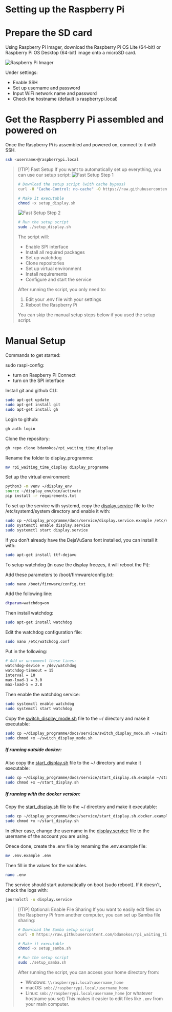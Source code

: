 # Setting up the Raspberry Pi

# Prepare the SD card

Using Raspberry Pi Imager, download the Raspberry Pi OS Lite (64-bit) or Raspberry Pi OS Desktop (64-bit) image onto a microSD card.

![Raspberry Pi Imager](images/rpi_imager_1.png)



Under settings:
- Enable SSH
- Set up username and password
- Input WiFi network name and password
- Check the hostname (default is raspberrypi.local)

# Get the Raspberry Pi assembled and powered on

Once the Raspberry Pi is assembled and powered on, connect to it with SSH.
``` bash
ssh <username>@raspberrypi.local
```

> [!TIP] Fast Setup
> If you want to automatically set up everything, you can use our setup script:
> ![Fast Setup Step 1](images/fast_setup_step1.png)
> ``` bash
> # Download the setup script (with cache bypass)
> curl -H "Cache-Control: no-cache" -O https://raw.githubusercontent.com/bdamokos/rpi_waiting_time_display/main/setup_display.sh
> 
> # Make it executable
> chmod +x setup_display.sh
> ```
> ![Fast Setup Step 2](images/fast_setup_step2.png) 
> ``` bash
> # Run the setup script
> sudo ./setup_display.sh
> ```
> 
> The script will:
> - Enable SPI interface
> - Install all required packages
> - Set up watchdog
> - Clone repositories
> - Set up virtual environment
> - Install requirements
> - Configure and start the service
> 
> After running the script, you only need to:
> 1. Edit your .env file with your settings
> 2. Reboot the Raspberry Pi
>
> You can skip the manual setup steps below if you used the setup script.

# Manual Setup

Commands to get started:

sudo raspi-config:
- turn on Raspberry Pi Connect
- turn on the SPI interface

Install git and github CLI:

``` bash
sudo apt-get update
sudo apt-get install git
sudo apt-get install gh
```

Login to github:
``` bash
gh auth login
```

Clone the repository:
``` bash
gh repo clone bdamokos/rpi_waiting_time_display
```

Rename the folder to display_programme:
``` bash
mv rpi_waiting_time_display display_programme
```

Set up the virtual environment:
``` bash
python3 -m venv ~/display_env
source ~/display_env/bin/activate
pip install -r requirements.txt
```

To set up the service with systemd, copy the [display.service](service/display.service.example) file to the /etc/systemd/system directory and enable it with:
``` bash
sudo cp ~/display_programme/docs/service/display.service.example /etc/systemd/system/display.service
sudo systemctl enable display.service
sudo systemctl start display.service
```
If you don't already have the DejaVuSans font installed, you can install it with:
``` bash
sudo apt-get install ttf-dejavu
```

To setup watchdog (in case the display freezes, it will reboot the Pi):

Add these parameters to /boot/firmware/config.txt:
``` bash
sudo nano /boot/firmware/config.txt
```
Add the following line:
``` bash
dtparam=watchdog=on
```

Then install watchdog:
``` bash
sudo apt-get install watchdog
```

Edit the watchdog configuration file:
``` bash
sudo nano /etc/watchdog.conf
```
Put in the following:
``` bash
# Add or uncomment these lines:
watchdog-device = /dev/watchdog
watchdog-timeout = 15
interval = 10
max-load-1 = 3.0
max-load-5 = 2.8
```

Then enable the watchdog service:
``` bash
sudo systemctl enable watchdog
sudo systemctl start watchdog
```

Copy the [switch_display_mode.sh](service/switch_display_mode.sh) file to the ~/ directory and make it executable:
``` bash
sudo cp ~/display_programme/docs/service/switch_display_mode.sh ~/switch_display_mode.sh
sudo chmod +x ~/switch_display_mode.sh
```

##### If running outside docker:

Also copy the [start_display.sh](service/start_display.sh.example) file to the ~/ directory and make it executable:
``` bash
sudo cp ~/display_programme/docs/service/start_display.sh.example ~/start_display.sh
sudo chmod +x ~/start_display.sh
```

##### If running with the docker version:

Copy the [start_display.sh](service/start_display.sh.docker.example) file to the ~/ directory and make it executable:
``` bash
sudo cp ~/display_programme/docs/service/start_display.sh.docker.example ~/start_display.sh
sudo chmod +x ~/start_display.sh
```

In either case, change the username in the [display.service](service/display.service.example) file to the username of the account you are using.

Onece done, create the .env file by renaming the .env.example file:
``` bash
mv .env.example .env
```
Then fill in the values for the variables.
``` bash
nano .env
```

The service should start automatically on boot (sudo reboot). If it doesn't, check the logs with:
``` bash
journalctl -u display.service
```

> [!TIP] Optional: Enable File Sharing
> If you want to easily edit files on the Raspberry Pi from another computer, you can set up Samba file sharing:
> ``` bash
> # Download the Samba setup script
> curl -O https://raw.githubusercontent.com/bdamokos/rpi_waiting_time_display/main/docs/service/setup_samba.sh
> 
> # Make it executable
> chmod +x setup_samba.sh
> 
> # Run the setup script
> sudo ./setup_samba.sh
> ```
> 
> After running the script, you can access your home directory from:
> - Windows: `\\raspberrypi.local\username_home`
> - macOS: `smb://raspberrypi.local/username_home`
> - Linux: `smb://raspberrypi.local/username_home`
> (or whatever hostname you set)
> This makes it easier to edit files like `.env` from your main computer.
